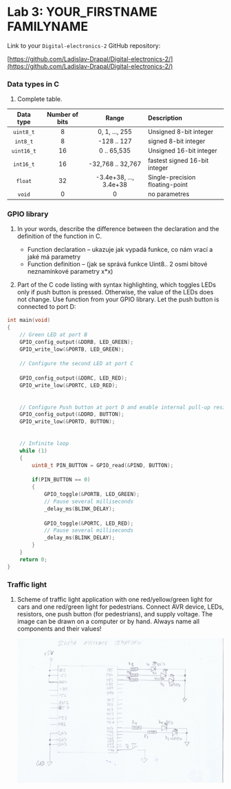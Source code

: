 # Lab 3: YOUR_FIRSTNAME FAMILYNAME

Link to your `Digital-electronics-2` GitHub repository:

   [https://github.com/Ladislav-Drapal/Digital-electronics-2/](https://github.com/Ladislav-Drapal/Digital-electronics-2/)


### Data types in C

1. Complete table.

| **Data type** | **Number of bits** | **Range** | **Description** |
| :-: | :-: | :-: | :-- | 
| `uint8_t`  | 8 | 0, 1, ..., 255 | Unsigned 8-bit integer |
| `int8_t`   | 8 | -128 .. 127 | signed 8-bit integer |
| `uint16_t` | 16 | 0 .. 65,535 | Unsigned 16-bit integer |
| `int16_t`  | 16 | -32,768 .. 32,767 | fastest signed 16-bit integer |
| `float`    | 32 | -3.4e+38, ..., 3.4e+38 | Single-precision floating-point |
| `void`     | 0 | 0 | no parametres |


### GPIO library

1. In your words, describe the difference between the declaration and the definition of the function in C.
   * Function declaration – ukazuje jak vypadá funkce, co nám vrací a jaké má parametry
   * Function definition – (jak se správá funkce Uint8.. 2 osmi bitové neznamínkové parametry x*x)

2. Part of the C code listing with syntax highlighting, which toggles LEDs only if push button is pressed. Otherwise, the value of the LEDs does not change. Use function from your GPIO library. Let the push button is connected to port D:

```c
int main(void)
{
    // Green LED at port B
    GPIO_config_output(&DDRB, LED_GREEN);
    GPIO_write_low(&PORTB, LED_GREEN);

    // Configure the second LED at port C
	
	GPIO_config_output(&DDRC, LED_RED);
	GPIO_write_low(&PORTC, LED_RED);
  

    // Configure Push button at port D and enable internal pull-up resistor
	GPIO_config_output(&DDRD, BUTTON);
	GPIO_write_low(&PORTD, BUTTON);


    // Infinite loop
    while (1)
    {
	    uint8_t PIN_BUTTON = GPIO_read(&PIND, BUTTON);
	    
	    if(PIN_BUTTON == 0)
	    {
		    GPIO_toggle(&PORTB, LED_GREEN);
		    // Pause several milliseconds
		    _delay_ms(BLINK_DELAY);
			
		    GPIO_toggle(&PORTC, LED_RED);
			// Pause several milliseconds
			_delay_ms(BLINK_DELAY);
	    }
    }
    return 0;
}

```


### Traffic light

1. Scheme of traffic light application with one red/yellow/green light for cars and one red/green light for pedestrians. Connect AVR device, LEDs, resistors, one push button (for pedestrians), and supply voltage. The image can be drawn on a computer or by hand. Always name all components and their values!

   ![Semafor](pictures/schema.jpg)